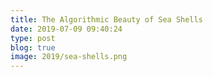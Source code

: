```yaml
---
title: The Algorithmic Beauty of Sea Shells
date: 2019-07-09 09:40:24
type: post
blog: true
image: 2019/sea-shells.png
---
```




